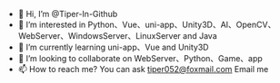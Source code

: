- 👋 Hi, I’m @Tiper-In-Github
- 👀 I’m interested in Python、Vue、uni-app、Unity3D、AI、OpenCV、WebServer、WindowsServer、LinuxServer and Java
- 🌱 I’m currently learning uni-app、Vue and Unity3D
- 💞️ I’m looking to collaborate on WebServer、Python、Game、app
- 📫 How to reach me?  You can ask tiper052@foxmail.com Email me

<!---
Tiper-In-Github/Tiper-In-Github is a ✨ special ✨ repository because its `README.md` (this file) appears on your GitHub profile.
You can click the Preview link to take a look at your changes.
--->
